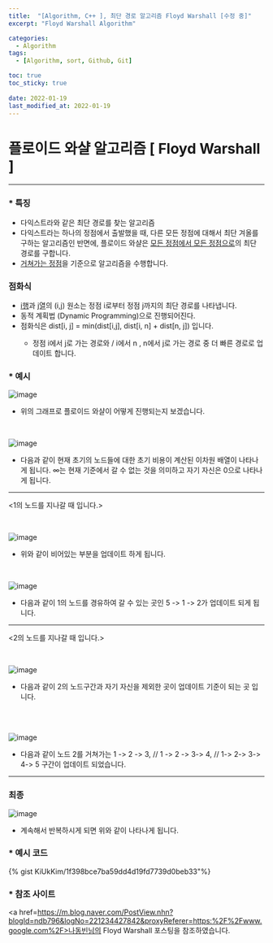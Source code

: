 ```yaml
---
title:  "[Algorithm, C++ ], 최단 경로 알고리즘 Floyd Warshall [수정 중]"
excerpt: "Floyd Warshall Algorithm"

categories:
  - Algorithm
tags:
  - [Algorithm, sort, Github, Git]

toc: true
toc_sticky: true
 
date: 2022-01-19
last_modified_at: 2022-01-19
---
```



# 플로이드 와샬 알고리즘 [ Floyd Warshall ]

<hr>

### * 특징

+ 다익스트라와 같은 최단 경로를 찾는 알고리즘
+ 다익스트라는 하나의 정점에서 출발했을 때, 다른 모든 정점에 대해서 최단 겨올를 구하는 알고리즘인 반면에, 플로이드 와샬은 <U>모든 정점에서 모든 정점으로</U>의 최단 경로를 구합니다.
+ <U> 거쳐가는 정점</U>을 기준으로 알고리즘을 수행합니다.

### 점화식
+ <u>i행</u>과 <u>j열</u>의 (i,j) 원소는 정점 i로부터 정점 j까지의 최단 경로를 나타냅니다.
+ 동적 계획법 (Dynamic Programming)으로 진행되어진다.
+ 점화식은 dist[i, j] = min(dist[i,j], dist[i, n] + dist[n, j]) 입니다.

<ol>

+  정점 i에서 j로 가는 경로와 / i에서 n , n에서 j로 가는 경로 중 더 빠른 경로로 업데이트 합니다.

</ol>


### * 예시


![image](https://user-images.githubusercontent.com/75063989/150276593-caae1d89-85e4-42b9-b6b3-ad017e9fe732.png)

+ 위의 그래프로 플로이드 와샬이 어떻게 진행되는지 보겠습니다.

<br>

![image](https://user-images.githubusercontent.com/75063989/150276978-464800c3-fcdc-4fe7-ad44-296df7ca8d58.png)

+ 다음과 같이 현재 초기의 노드들에 대한 초기 비용이 계산된 이차원 배열이 나타나게 됩니다. ∞는 현재 기준에서 갈 수 없는 것을 의미하고 자기 자신은 0으로 나타나게 됩니다.

<hr>

<1의 노드를 지나갈 때 입니다.>

<br>

![image](https://user-images.githubusercontent.com/75063989/150277716-fbc5e01c-ab18-4315-8612-0b581207d1f5.png)

+ 위와 같이 비어있는 부분을 업데이트 하게 됩니다.

<br>

![image](https://user-images.githubusercontent.com/75063989/153368038-a8053fcb-012b-492d-b0ae-06a495845233.png)

+ 다음과 같이 1의 노드를 경유하여 갈 수 있는 곳인 5 -> 1 -> 2가 업데이트 되게 됩니다.

<hr>

<2의 노드를 지나갈 때 입니다.>

<br>

![image](https://user-images.githubusercontent.com/75063989/153367929-cc293419-13a5-4985-8061-7c638045f78c.png)

+ 다음과 같이 2의 노드구간과 자기 자신을 제외한 곳이 업데이트 기준이 되는 곳 입니다.

<br><br>

![image](https://user-images.githubusercontent.com/75063989/153367799-d86f9098-3e96-4a2c-82bd-2cd44152507d.png)

+ 다음과 같이 노드 2를 거쳐가는 1 -> 2 -> 3, // 1 -> 2 -> 3-> 4, // 1-> 2-> 3-> 4-> 5 구간이 업데이트 되었습니다.

<hr>

<h3>최종 </h3>

![image](https://user-images.githubusercontent.com/75063989/153367477-02cdac8d-a52f-4d31-a8d7-730b791171b1.png)

+ 계속해서 반복하시게 되면 위와 같이 나타나게 됩니다.



### * 예시 코드

{% gist KiUkKim/1f398bce7ba59dd4d19fd7739d0beb33"%}

### * 참조 사이트

<a href=https://m.blog.naver.com/PostView.nhn?blogId=ndb796&logNo=221234427842&proxyReferer=https:%2F%2Fwww.google.com%2F>나동빈님의 Floyd Warshall 포스팅</a>을 참조하였습니다.